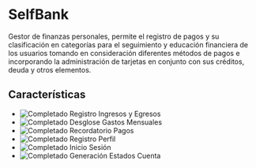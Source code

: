 # SelfBank

<p align="justify">

Gestor de finanzas personales, permite el registro de pagos y su clasificación en categorías para el seguimiento y educación financiera de los usuarios tomando en consideración diferentes métodos de pagos e incorporando la administración de tarjetas en conjunto con sus créditos, deuda y otros elementos.

</p>

## **Características**

- ![Completado](https://img.shields.io/badge/Completado-%231f2333?style=flat-square) Registro Ingresos y Egresos
- ![Completado](https://img.shields.io/badge/Completado-%231f2333?style=flat-square) Desglose Gastos Mensuales
- ![Completado](https://img.shields.io/badge/Completado-%231f2333?style=flat-square) Recordatorio Pagos
- ![Completado](https://img.shields.io/badge/Completado-%231f2333?style=flat-square) Registro Perfil
- ![Completado](https://img.shields.io/badge/Completado-%231f2333?style=flat-square) Inicio Sesión
- ![Completado](https://img.shields.io/badge/Completado-%231f2333?style=flat-square) Generación Estados Cuenta
